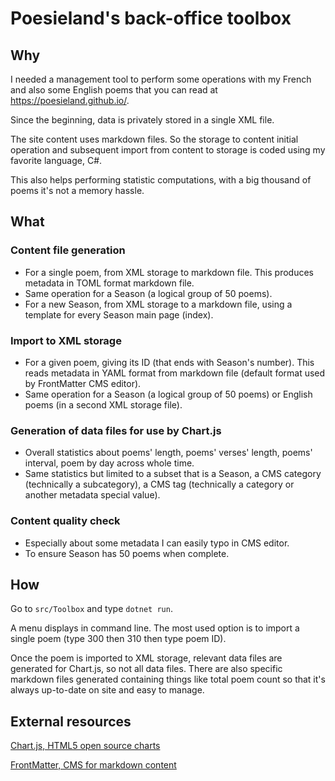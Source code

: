 # Poesieland's back-office toolbox

## Why
I needed a management tool to perform some operations with my French and also some English poems that you can read at https://poesieland.github.io/.

Since the beginning, data is privately stored in a single XML file.

The site content uses markdown files. So the storage to content initial operation and subsequent import from content to storage is coded using my favorite language, C#.

This also helps performing statistic computations, with a big thousand of poems it's not a memory hassle.

## What

### Content file generation

- For a single poem, from XML storage to markdown file. This produces metadata in TOML format markdown file.
- Same operation for a Season (a logical group of 50 poems).
- For a new Season, from XML storage to a markdown file, using a template for every Season main page (index).

### Import to XML storage

- For a given poem, giving its ID (that ends with Season's number). This reads metadata in YAML format from markdown file (default format used by FrontMatter CMS editor).
- Same operation for a Season (a logical group of 50 poems) or English poems (in a second XML storage file).

### Generation of data files for use by Chart.js

- Overall statistics about poems' length, poems' verses' length, poems' interval, poem by day across whole time.
- Same statistics but limited to a subset that is a Season, a CMS category (technically a subcategory), a CMS tag (technically a category or another metadata special value).

### Content quality check

- Especially about some metadata I can easily typo in CMS editor.
- To ensure Season has 50 poems when complete.

## How

Go to `src/Toolbox` and type `dotnet run`.

A menu displays in command line. The most used option is to import a single poem (type 300 then 310 then type poem ID).

Once the poem is imported to XML storage, relevant data files are generated for Chart.js, so not all data files.
There are also specific markdown files generated containing things like total poem count so that it's always up-to-date on site and easy to manage.

## External resources

[Chart.js, HTML5 open source charts](https://www.chartjs.org/)

[FrontMatter, CMS for markdown content](https://frontmatter.codes/docs/markdown)
